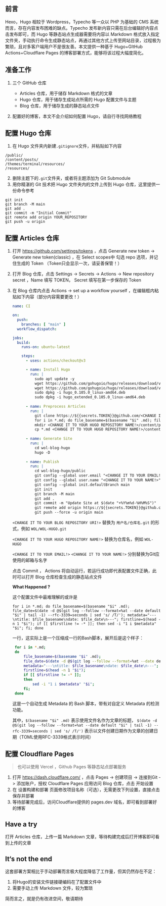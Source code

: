 ## 前言

Hexo，Hugo 相较于 Wordpress，Typecho 等一众以 PHP 为基础的 CMS 系统而言，存在内容发布困难的缺点。Typecho 发布新内容只需在后台编辑好内容点击发布即可，而 Hugo 等静态站点生成器需要将内容以 Markdown 格式放入指定文件夹，手动执行命令生成静态站点，再通过其他方式上传至网站目录，过程极为繁琐，且对多客户端用户不是很友善。本文提供一种基于 Hugo+GItHub Actions+Cloudflare Pages 的博客部署方式，能够将该过程大幅度简化。

## 准备工作

1. 三个 GitHub 仓库
   - Articles 仓库，用于储存 Markdown 格式的文章
   - Hugo 仓库，用于储存生成站点所需的 Hugo 配置文件与主题
   - Blog 仓库，用于储存生成的静态站点文件

2. 配置好的博客，本文不会介绍如何配置 Hugo，请自行寻找网络教程

## 配置 Hugo 仓库

1. 在 Hugo 文件夹内新建`.gitignore`文件，并粘贴如下内容

```
/public/
/content/posts/
/themes/terminal/resources/
/resources/
```

2. 删除主题下的`.git`文件夹，或者将主题添加为 Git Submodule
3. 用你精湛的 Git 技术把 Hugo 文件夹内的文件上传到 Hugo 仓库，这里提供一份命令参考
```
git init
git branch -M main
git add .
git commit -m "Initial Commit"
git remote add origin YOUR_REPOSITORY
git push -u origin
```

## 配置 Articles 仓库

1. 打开 https://github.com/settings/tokens ，点击 Generate new token -> Generate new token(classic) ，在 Select scopes中 勾选 repo 选项，并记住生成的 Token （Token只会显示一次，请妥善保管！）

2. 打开 Blog 仓库，点击 Settings -> Secrets -> Actions -> New repository secret ，Name 填写 TOKEN， Secret 填写在第一步保存的 Token

3. 在 Blog 仓库内点击 Actions -> set up a workflow yourself ，在编辑框内粘贴如下内容（部分内容需要更改！）

   ```yaml
   name: CI
   
   on:
     push:
       branches: [ "main" ]
     workflow_dispatch:
   
   jobs:
     build:
       runs-on: ubuntu-latest
   
       steps:
         - uses: actions/checkout@v3
   
         - name: Install Hugo
           run: |
             sudo apt update -y
             wget https://github.com/gohugoio/hugo/releases/download/v0.105.0/hugo_0.105.0_linux-amd64.deb
             wget https://github.com/gohugoio/hugo/releases/download/v0.105.0/hugo_extended_0.105.0_linux-amd64.deb
             sudo dpkg -i hugo_0.105.0_linux-amd64.deb 
             sudo dpkg -i hugo_extended_0.105.0_linux-amd64.deb
             
         - name: Preprocess Articles
           run: |
             git clone https://${{secrets.TOKEN}}@github.com/<CHANGE IT TO YOUR HUGO REPOSITORY URI!>
             for i in *.md; do file_basename=$(basename "$i" .md); file_date=$(date -d @$(git log --follow --format=%at --date default "$i" | tail -1) --rfc-3339=seconds | sed 's/ /T/'); metadata="---\ntitle: $file_basename\ndate: $file_date\n---"; firstline=$(head -n 1 "$i"); if [[ $firstline != -* ]]; then sed -i "1 i $metadata" "$i"; fi; done
             mkdir <CHANGE IT TO YOUR HUGO REPOSITORY NAME!>/content/posts
             cp *.md <CHANGE IT TO YOUR HUGO REPOSITORY NAME!>/content/posts
           
         - name: Generate Site
           run: |
             cd wol-blog-hugo
             hugo -D
         
         - name: Publish
           run: |
             cd wol-blog-hugo/public
             git config --global user.email "<CHANGE IT TO YOUR EMAIL!>"
             git config --global user.name "<CHANGE IT TO YOUR NAME!>"
             git config --global init.defaultBranch main
             git init
             git branch -M main
             git add .
             git commit -m "Update Site at $(date "+%Y%m%d-%H%M%S")"
             git remote add origin https://${{secrets.TOKEN}}@github.com/<CHANGE IT TO YOUR BLOG REPOSITORY URI!>
             git push --force -u origin main
   ```

   `<CHANGE IT TO YOUR BLOG REPOSITORY URI!>` 替换为 `用户名/仓库名.git` 的形式，例如 `WOL/WOL-HUGO.git`
   
   `<CHANGE IT TO YOUR HUGO REPOSITORY NAME!>` 替换为仓库名，例如 `WOL-HUGO`
   
   `<CHANGE IT TO YOUR EMAIL!>` `<CHANGE IT TO YOUR NAME!>` 分别替换为Git应使用的邮箱与名字
   
   点击 Commit ， Actions 将自动运行，若运行成功即代表配置文件正确，此时可以打开 Blog 仓库检查生成的静态站点文件
   
   **What Happened ?**
   
   这个配置文件中最难理解的或许是

   `for i in *.md; do file_basename=$(basename "$i" .md); file_date=$(date -d @$(git log --follow --format=%at --date default "$i" | tail -1) --rfc-3339=seconds | sed 's/ /T/'); metadata="---\ntitle: $file_basename\ndate: $file_date\n---"; firstline=$(head -n 1 "$i"); if [[ $firstline != -* ]]; then sed -i "1 i $metadata" "$i"; fi; done`

   一行，这实际上是一个压缩成一行的Bash脚本，展开后是这个样子：
   
   ```bash
    for i in *.md;
    do
        file_basename=$(basename "$i" .md);
        file_date=$(date -d @$(git log --follow --format=%at --date default "$i" | tail -1) --rfc-3339=seconds | sed 's/ /T/');
        metadata="---\ntitle: $file_basename\ndate: $file_date\n---";
        firstline=$(head -n 1 "$i");
        if [[ $firstline != -* ]];
        then
            sed -i "1 i $metadata" "$i";
        fi;
    done
   ```

   这是一个自动生成 Metadata 的 Bash 脚本，带有对自定义 Metadata 的检测功能。

   其中，`$(basename "$i" .md)` 表示使用文件名作为文章的标题， `$(date -d @$(git log --follow --format=%at --date default "$i" | tail -1) --rfc-3339=seconds | sed 's/ /T/')` 表示以文件创建日期作为文章的创建日期（TOML使用RFC-3339格式表示时间）

## 配置 Cloudflare Pages

> 也可以使用 Vercel ，Github Pages 等静态站点部署服务

1. 打开 https://dash.cloudflare.com/ ，点击 Pages -> 创建项目 -> 连接到Git -> 添加账户，授权 Cloudflare Pages 应用访问 Blog 仓库，点击 开始设置
2. 在 设置构建和部署 页面修改项目名称（可选），无需更改下列设置，直接点击 保存并部署
3. 等待部署完成后，访问Cloudflare提供的 pages.dev 域名，即可看到部署好的博客

## Have a try

打开 Articles 仓库，上传一篇 Markdown 文章，等待构建完成后打开博客即可看到上传的文章

## It‘s not the end

这套部署方案相比于手动部署而言极大程度降低了工作量，但其仍然存在不足：

1. 将Hugo的安装文件链接硬编码在了配置文件中
2. 需要手动上传 Markdown 文件，较为繁琐

简而言之，就是仍有改进空间，敬请期待
